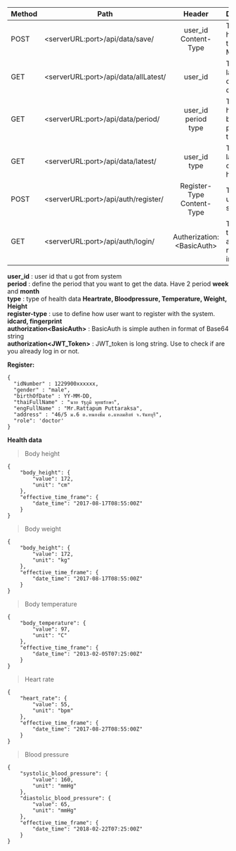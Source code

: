 

| Method  | Path | Header | Description |
| ------------- | ------------- |:-------------------------------:|--------------------------------------------------|
| POST | \<serverURL:port\>/api/data/save/  | user_id<br/>Content-Type | To save health data to MongoDB |
| GET  | \<serverURL:port\>/api/data/allLatest/  | user_id | To get latest data of all health data types |
| GET  | \<serverURL:port\>/api/data/period/ | user_id<br/> period<br/> type | To get healtdata between 2 period of time |
| GET  | \<serverURL:port\>/api/data/latest/ | user_id<br/> type | To get latest data of 1 type of health data |
| POST | \<serverURL:port\>/api/auth/register/ | Register-Type<br/>Content-Type | To register user to system |
| GET  | \<serverURL:port\>/api/auth/login/ | Autherization:\<BasicAuth\> | To check if this user'd already registered in system|


**user_id** : user id that u got from system<br/>
**period**  : define the period that you want to get the data. Have 2 period **week** and **month** <br/>
**type**    : type of health data **Heartrate, Bloodpressure, Temperature, Weight, Height**<br/>
**register-type** : use to define how user want to register with the system. **idcard, fingerprint**<br/>
**authorization\<BasicAuth\>** : BasicAuth is simple authen in format of Base64 string<br/>
**authorization\<JWT_Token\>** : JWT_token is long string. Use to check if are you already log in or not.<br/>


**Register:**

```
{
  "idNumber" : 1229900xxxxxx,
  "gender" : "male",
  "birthOfDate" : YY-MM-DD,
  "thaiFullName" : "นาย รัฐภูมิ พุทธรักษา",
  "engFullName" : "Mr.Rattapum Puttaraksa",
  "address" : "46/5 ม.6 ต.หนองชิ่ม อ.แหลมสิงห์ จ.จันทบุรี",
  "role": 'doctor'
}
```

**Health data**

> Body height
```
{
    "body_height": {
        "value": 172,
        "unit": "cm"
    },
    "effective_time_frame": {
        "date_time": "2017-08-17T08:55:00Z"
    }
}
```

> Body weight
```
{
    "body_height": {
        "value": 172,
        "unit": "kg"
    },
    "effective_time_frame": {
        "date_time": "2017-08-17T08:55:00Z"
    }
}
```

> Body temperature
```
{
    "body_temperature": {
        "value": 97,
        "unit": "C"
    },
    "effective_time_frame": {
        "date_time": "2013-02-05T07:25:00Z"
    }
}
```

> Heart rate
```
{
    "heart_rate": {
        "value": 55,
        "unit": "bpm"
    },
    "effective_time_frame": {
        "date_time": "2017-08-27T08:55:00Z"
    }
}
```

> Blood pressure
```
{
    "systolic_blood_pressure": {
        "value": 160,
        "unit": "mmHg"
    },
    "diastolic_blood_pressure": {
        "value": 65,
        "unit": "mmHg"
    },
    "effective_time_frame": {
        "date_time": "2018-02-22T07:25:00Z"
    }
}
```


